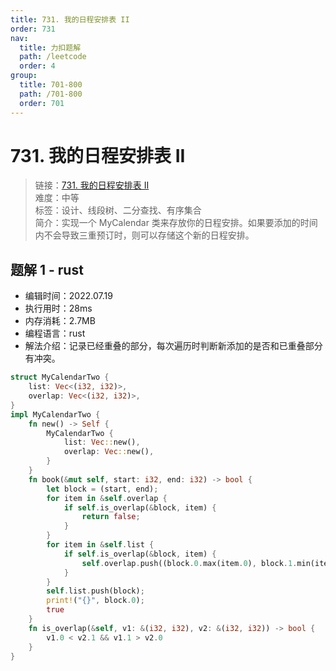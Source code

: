 ```yaml
---
title: 731. 我的日程安排表 II
order: 731
nav:
  title: 力扣题解
  path: /leetcode
  order: 4
group:
  title: 701-800
  path: /701-800
  order: 701
---
```


# 731. 我的日程安排表 II

> 链接：[731. 我的日程安排表 II](https://leetcode.cn/problems/my-calendar-ii/)  
> 难度：中等  
> 标签：设计、线段树、二分查找、有序集合  
> 简介：实现一个 MyCalendar 类来存放你的日程安排。如果要添加的时间内不会导致三重预订时，则可以存储这个新的日程安排。

## 题解 1 - rust

- 编辑时间：2022.07.19
- 执行用时：28ms
- 内存消耗：2.7MB
- 编程语言：rust
- 解法介绍：记录已经重叠的部分，每次遍历时判断新添加的是否和已重叠部分有冲突。

```rust
struct MyCalendarTwo {
    list: Vec<(i32, i32)>,
    overlap: Vec<(i32, i32)>,
}
impl MyCalendarTwo {
    fn new() -> Self {
        MyCalendarTwo {
            list: Vec::new(),
            overlap: Vec::new(),
        }
    }
    fn book(&mut self, start: i32, end: i32) -> bool {
        let block = (start, end);
        for item in &self.overlap {
            if self.is_overlap(&block, item) {
                return false;
            }
        }
        for item in &self.list {
            if self.is_overlap(&block, item) {
                self.overlap.push((block.0.max(item.0), block.1.min(item.1)));
            }
        }
        self.list.push(block);
        print!("{}", block.0);
        true
    }
    fn is_overlap(&self, v1: &(i32, i32), v2: &(i32, i32)) -> bool {
        v1.0 < v2.1 && v1.1 > v2.0
    }
}
```
